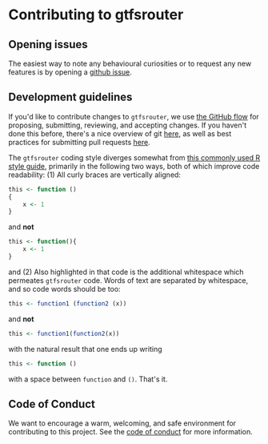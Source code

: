 # Contributing to gtfsrouter

## Opening issues

The easiest way to note any behavioural curiosities or to request any new
features is by opening a [github issue](https://github.com/UrbanAnalyst/gtfsrouter/issues).


## Development guidelines

If you'd like to contribute changes to `gtfsrouter`, we use [the GitHub
flow](https://guides.github.com/introduction/flow/index.html) for proposing,
submitting, reviewing, and accepting changes. If you haven't done this before,
there's a nice overview of git [here](https://r-pkgs.org/git.html), as well
as best practices for submitting pull requests
[here](https://r-pkgs.org/git.html#pr-make).

The `gtfsrouter` coding style diverges somewhat from [this commonly used R style
guide](http://adv-r.had.co.nz/Style.html), primarily in the following two ways,
both of which improve code readability: (1) All curly braces are vertically aligned:
```r
this <- function ()
{
    x <- 1
}
```
and **not**
```r
this <- function(){
    x <- 1
}
```
and (2) Also highlighted in that code is the additional whitespace which
permeates `gtfsrouter` code. Words of text are separated by whitespace, and so
code words should be too:
```r
this <- function1 (function2 (x))
```
and **not**
```r
this <- function1(function2(x))
```
with the natural result that one ends up writing
```r
this <- function ()
```
with a space between `function` and `()`. That's it.


## Code of Conduct

We want to encourage a warm, welcoming, and safe environment for contributing to
this project. See the
[code of conduct](https://github.com/UrbanAnalyst/gtfsrouter/blob/master/CONDUCT.md) for
more information.

